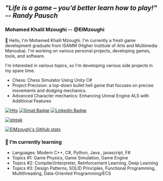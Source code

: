 ## ***"Life is a game – you’d better learn how to play!" -- Randy Pausch***

### Mohamed Khalil Mzoughi -- @ElMzoughi

👋 Hello, I'm Mohamed Khalil Mzoughi. I'm currently a fresh game development graduate from ISAMM (Higher Institute of Arts and Multimedia Manouba). I'm working on various personal projects, developing games, tools, and software.

I'm interested in various topics, so I'm developing various side projects in my spare time.
* Chess: Chess Simulator Using Unity C# 
* Project Precision: a top-down bullet hell game that focuses on precise movements and dodging mechanics.
* Advanced Character mechanics: Enhancing Unreal Engine ALS with Additional Features
  
[![Hits](https://hits.seeyoufarm.com/api/count/incr/badge.svg?url=https://github.com/EIMzoughi)](https://github.com/EIMzoughi)
[![Gmail Badge](https://img.shields.io/badge/-Gmail-d14836?style=flat-square&logo=Gmail&logoColor=white&link=mailto:mzoughi.medkhalil22@gmail.com)](mailto:mzoughi.medkhalil22@gmail.com)
[![Linkedin Badge](https://img.shields.io/badge/-LinkedIn-blue?style=flat-square&logo=Linkedin&logoColor=white&link=https://www.linkedin.com/in/elmzoughi)](https://www.linkedin.com/in/elmzoughi/)

[![streak](https://github-readme-streak-stats.herokuapp.com/?user=EIMzoughi&theme=calm)](https://github.com/EIMzoughi)

[![ElMzoughi's GitHub stats](https://github-readme-stats.vercel.app/api?username=EIMzoughi&show_icons=true&theme=dracula)](https://github.com/Mzoughikhalil)

### 🌱 I’m currently learning
* Languages: Modern C++, C#, Python, Java , javascript, F#
* Topics #1: Game Physics, Game Simulation, Game Engine
* Topics #2: Compiler/Interpreter, Reinforcement Learning, Deep Learning
* Topics #3: Design Patterns, SOLID Principles, Functional Programming, Multithreading, Data-Oriented Programming/ECS
